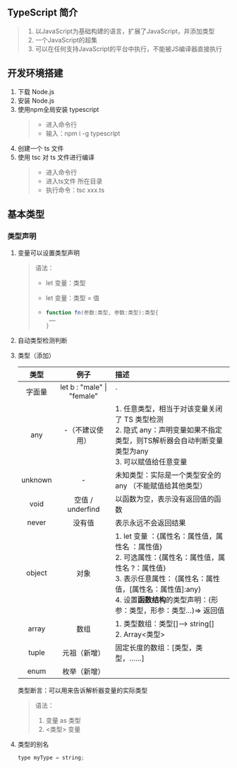 ## TypeScript 简介

> 1. 以JavaScript为基础构建的语言，扩展了JavaScript，并添加类型
> 2. 一个JavaScript的超集
> 3. 可以在任何支持JavaScript的平台中执行，不能被JS编译器直接执行



## 开发环境搭建

1. 下载 Node.js
2. 安装 Node.js
3. 使用npm全局安装 typescript
   > - 进入命令行
   > - 输入：npm i -g typescript
4. 创建一个 ts 文件
5. 使用 tsc 对 ts 文件进行编译
   > - 进入命令行
   > - 进入ts文件 所在目录
   > - 执行命令：tsc xxx.ts



## 基本类型

### 类型声明

1. 变量可以设置类型声明

   > 语法：
   >
   > - let 变量：类型
   >
   > - let 变量：类型 = 值
   >
   > - ```js
   >   function fn(参数:类型, 参数:类型):类型{
   >   	……
   >   }
   >   ```
   >
   
2. 自动类型检测判断

3. 类型（添加）

   |  类型   |            例子            | 描述                                                         |
   | :-----: | :------------------------: | :----------------------------------------------------------- |
   | 字面量  | let b : "male" \| "female" | `|`：表示或，连接多个类型<br />`&`：表示同时                 |
   |   any   |      -（不建议使用）       | 1. 任意类型，相当于对该变量关闭了 TS 类型检测<br />2. 隐式 any：声明变量如果不指定类型，则TS解析器会自动判断变量类型为any<br />3. 可以赋值给任意变量 |
   | unknown |             -              | 未知类型：实际是一个类型安全的 any （不能赋值给其他类型）    |
   |  void   |      空值 / underfind      | 以函数为空，表示没有返回值的函数                             |
   |  never  |           没有值           | 表示永远不会返回结果                                         |
   | object  |            对象            | 1. let 变量 ：{属性名：属性值，属性名 ：属性值}<br />2. 可选属性：{属性名：属性值，属性名 ?：属性值}<br />3. 表示任意属性： {属性名：属性值，[属性名：属性值]:any}<br />4. 设置**函数结构**的类型声明：(形参：类型，形参：类型…)=> 返回值 |
   |  array  |            数组            | 1. 类型数组：类型[]——> string[]<br />2. Array<类型>          |
   |  tuple  |        元祖（新增）        | 固定长度的数组：[类型，类型，……]                             |
   |  enum   |        枚举（新增）        |                                                              |

   类型断言：可以用来告诉解析器变量的实际类型

   > 语法：
   >
   > 1. 变量 as 类型
   > 2. <类型> 变量

4. 类型的别名

   ```js
   type myType = string;
   ```

   

